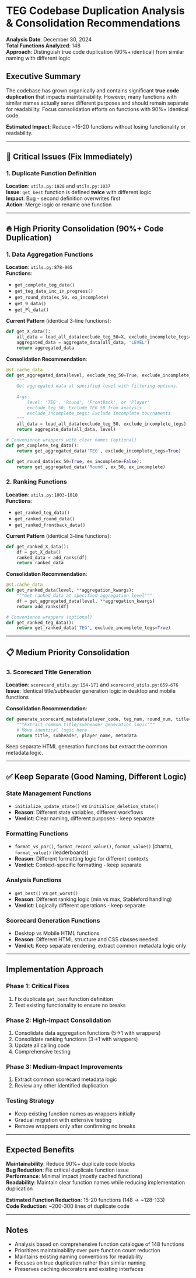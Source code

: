 # TEG Codebase Duplication Analysis & Consolidation Recommendations

**Analysis Date**: December 30, 2024  
**Total Functions Analyzed**: 148  
**Approach**: Distinguish true code duplication (90%+ identical) from similar naming with different logic

## Executive Summary

The codebase has grown organically and contains significant **true code duplication** that impacts maintainability. However, many functions with similar names actually serve different purposes and should remain separate for readability. Focus consolidation efforts on functions with 90%+ identical code.

**Estimated Impact**: Reduce ~15-20 functions without losing functionality or readability.

---

## 🚨 Critical Issues (Fix Immediately)

### 1. Duplicate Function Definition
**Location**: `utils.py:1020` and `utils.py:1037`  
**Issue**: `get_best` function is defined **twice** with different logic  
**Impact**: Bug - second definition overwrites first  
**Action**: Merge logic or rename one function

---

## 🔥 High Priority Consolidation (90%+ Code Duplication)

### 1. Data Aggregation Functions
**Location**: `utils.py:878-905`  
**Functions**: 
- `get_complete_teg_data()`
- `get_teg_data_inc_in_progress()`  
- `get_round_data(ex_50, ex_incomplete)`
- `get_9_data()`
- `get_Pl_data()`

**Current Pattern** (identical 3-line functions):
```python
def get_X_data():
    all_data = load_all_data(exclude_teg_50=X, exclude_incomplete_tegs=Y)
    aggregated_data = aggregate_data(all_data, 'LEVEL')
    return aggregated_data
```

**Consolidation Recommendation**:
```python
@st.cache_data
def get_aggregated_data(level, exclude_teg_50=True, exclude_incomplete_tegs=False):
    """
    Get aggregated data at specified level with filtering options.
    
    Args:
        level: 'TEG', 'Round', 'FrontBack', or 'Player'
        exclude_teg_50: Exclude TEG 50 from analysis
        exclude_incomplete_tegs: Exclude incomplete tournaments
    """
    all_data = load_all_data(exclude_teg_50, exclude_incomplete_tegs)
    return aggregate_data(all_data, level)

# Convenience wrappers with clear names (optional)
def get_complete_teg_data():
    return get_aggregated_data('TEG', exclude_incomplete_tegs=True)

def get_round_data(ex_50=True, ex_incomplete=False):
    return get_aggregated_data('Round', ex_50, ex_incomplete)
```

### 2. Ranking Functions
**Location**: `utils.py:1003-1018`  
**Functions**:
- `get_ranked_teg_data()`
- `get_ranked_round_data()` 
- `get_ranked_frontback_data()`

**Current Pattern** (identical 3-line functions):
```python
def get_ranked_X_data():
    df = get_X_data()
    ranked_data = add_ranks(df)
    return ranked_data
```

**Consolidation Recommendation**:
```python
@st.cache_data
def get_ranked_data(level, **aggregation_kwargs):
    """Get ranked data at specified aggregation level"""
    df = get_aggregated_data(level, **aggregation_kwargs)
    return add_ranks(df)

# Convenience wrappers (optional)
def get_ranked_teg_data():
    return get_ranked_data('TEG', exclude_incomplete_tegs=True)
```

---

## 📋 Medium Priority Consolidation

### 3. Scorecard Title Generation
**Location**: `scorecard_utils.py:154-171` and `scorecard_utils.py:659-676`  
**Issue**: Identical title/subheader generation logic in desktop and mobile functions

**Consolidation Recommendation**:
```python
def generate_scorecard_metadata(player_code, teg_num, round_num, title=None, subheader=None):
    """Extract common title/subheader generation logic"""
    # Move identical logic here
    return title, subheader, player_name, metadata
```

Keep separate HTML generation functions but extract the common metadata logic.

---

## ✅ Keep Separate (Good Naming, Different Logic)

### State Management Functions
- `initialize_update_state()` vs `initialize_deletion_state()`
- **Reason**: Different state variables, different workflows
- **Verdict**: Clear naming, different purposes - keep separate

### Formatting Functions  
- `format_vs_par()`, `format_record_value()`, `format_value()` (charts), `format_value()` (leaderboards)
- **Reason**: Different formatting logic for different contexts
- **Verdict**: Context-specific formatting - keep separate

### Analysis Functions
- `get_best()` vs `get_worst()`
- **Reason**: Different ranking logic (min vs max, Stableford handling)
- **Verdict**: Logically different operations - keep separate

### Scorecard Generation Functions
- Desktop vs Mobile HTML functions
- **Reason**: Different HTML structure and CSS classes needed
- **Verdict**: Keep separate rendering, extract common metadata logic only

---

## Implementation Approach

### Phase 1: Critical Fixes
1. Fix duplicate `get_best` function definition
2. Test existing functionality to ensure no breaks

### Phase 2: High-Impact Consolidation  
1. Consolidate data aggregation functions (5→1 with wrappers)
2. Consolidate ranking functions (3→1 with wrappers)
3. Update all calling code
4. Comprehensive testing

### Phase 3: Medium-Impact Improvements
1. Extract common scorecard metadata logic
2. Review any other identified duplication

### Testing Strategy
- Keep existing function names as wrappers initially
- Gradual migration with extensive testing
- Remove wrappers only after confirming no breaks

---

## Expected Benefits

**Maintainability**: Reduce 90%+ duplicate code blocks  
**Bug Reduction**: Fix critical duplicate function issue  
**Performance**: Minimal impact (mostly cached functions)  
**Readability**: Maintain clear function names while reducing implementation duplication  

**Estimated Function Reduction**: 15-20 functions (148 → ~128-133)  
**Code Reduction**: ~200-300 lines of duplicate code

---

## Notes

- Analysis based on comprehensive function catalogue of 148 functions
- Prioritizes maintainability over pure function count reduction
- Maintains existing naming conventions for readability
- Focuses on true duplication rather than similar naming
- Preserves caching decorators and existing interfaces